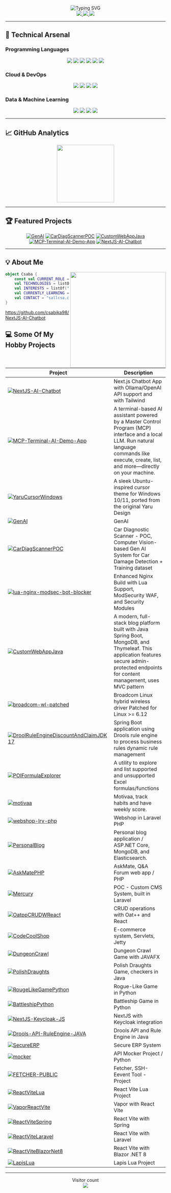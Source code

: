 
<div align="center">
  <img src="https://readme-typing-svg.demolab.com?font=Fira+Code&weight=600&size=30&duration=4000&pause=1000&color=38BDF8&center=true&vCenter=true&width=435&lines=Csaba+Sallai;" alt="Typing SVG" />
</div>

<div align="center">
  <a href="https://sallai.tech" target="_blank">
    <img src="https://img.shields.io/badge/🌐_Website-38BDF8?style=for-the-badge&logo=google-chrome&logoColor=white&color=0C4A6E&labelColor=075985"/>
  </a>
  <a href="https://www.linkedin.com/in/csabika98/">
    <img src="https://img.shields.io/badge/💼_LinkedIn-0EA5E9?style=for-the-badge&logo=linkedin&logoColor=white&color=0C4A6E&labelColor=075985"/>
  </a>
  <a href="mailto:sallcsa.csaba8@gmail.com">
    <img src="https://img.shields.io/badge/📧_Email-EA4335?style=for-the-badge&logo=gmail&logoColor=white&color=0C4A6E&labelColor=075985"/>
  </a>
</div>

---

## 🚀 Technical Arsenal

### **Programming Languages**
<div align="center">
  <img src="https://img.shields.io/badge/Java-007396?style=flat-square&logo=java&logoColor=white">
  <img src="https://img.shields.io/badge/C%23-239120?style=flat-square&logo=c-sharp&logoColor=white">
  <img src="https://img.shields.io/badge/C++-00599C?style=flat-square&logo=cplusplus&logoColor=white">
  <img src="https://img.shields.io/badge/Python-3776AB?style=flat-square&logo=python&logoColor=white">
  <img src="https://img.shields.io/badge/JavaScript-F7DF1E?style=flat-square&logo=javascript&logoColor=black">
  <img src="https://img.shields.io/badge/PHP-777BB4?style=flat-square&logo=php&logoColor=white">
</div>

### **Cloud & DevOps**
<div align="center">
  <img src="https://img.shields.io/badge/AWS-232F3E?style=flat-square&logo=amazon-aws&logoColor=white">
  <img src="https://img.shields.io/badge/Azure-0078D4?style=flat-square&logo=microsoft-azure&logoColor=white">
  <img src="https://img.shields.io/badge/Docker-2496ED?style=flat-square&logo=docker&logoColor=white">
  <img src="https://img.shields.io/badge/Kubernetes-326CE5?style=flat-square&logo=kubernetes&logoColor=white">
</div>

### **Data & Machine Learning**
<div align="center">
  <img src="https://img.shields.io/badge/TensorFlow-FF6F00?style=flat-square&logo=tensorflow&logoColor=white">
  <img src="https://img.shields.io/badge/PyTorch-EE4C2C?style=flat-square&logo=pytorch&logoColor=white">
  <img src="https://img.shields.io/badge/PostgreSQL-4169E1?style=flat-square&logo=postgresql&logoColor=white">
  <img src="https://img.shields.io/badge/MongoDB-47A248?style=flat-square&logo=mongodb&logoColor=white">
</div>


---

## 📈 GitHub Analytics

<div align="center">
  <img height="180em" src="https://github-readme-stats.vercel.app/api/top-langs/?username=csabika98&layout=compact&theme=nightowl&hide=html,css,scss,blade,c,c++"/>
</div>

---

## 🏆 Featured Projects

<div align="center">
  
[![GenAI](https://github-readme-stats.vercel.app/api/pin/?username=csabika98&show_owner=true&repo=GenAI&theme=nightowl)](https://github.com/csabika98/GenAI)
[![CarDiagScannerPOC](https://github-readme-stats.vercel.app/api/pin/?username=csabika98&show_owner=true&repo=CarDiagScannerPOC&theme=nightowl)](https://github.com/csabika98/CarDiagScannerPOC)
[![CustomWebAppJava](https://github-readme-stats.vercel.app/api/pin/?username=csabika98&show_owner=true&repo=CustomWebAppJava&theme=nightowl)](https://github.com/csabika98/CustomWebAppJava)
[![MCP-Terminal-AI-Demo-App](https://github-readme-stats.vercel.app/api/pin/?username=csabika98&show_owner=true&repo=MCP-Terminal-AI-Demo-App&theme=nightowl)](https://github.com/csabika98/MCP-Terminal-AI-Demo-App)
[![NextJS-AI-Chatbot](https://github-readme-stats.vercel.app/api/pin/?username=csabika98&show_owner=true&repo=NextJS-AI-Chatbot&theme=nightowl)](https://github.com/csabika98/NextJS-AI-Chatbot)
</div>

---

## 💡 About Me

<div align="center">
  <img align="right" src="https://media.giphy.com/media/SWoSkN6DxTszqIKEqv/giphy.gif" width="300">
</div>

```kotlin
object Csaba {
    const val CURRENT_ROLE = "Working for @Innoveo"
    val TECHNOLOGIES = listOf("Java", "C#", "Cloud", "Cybersecurity", "AI/ML")
    val INTERESTS = listOf("DevOps Automation", "Reverse Engineering", "Cloud Architecture")
    val CURRENTLY_LEARNING = "Advanced Kubernetes Security"
    val CONTACT = "sallcsa.csaba8@gmail.com"
}
```
https://github.com/csabika98/NextJS-AI-Chatbot
## 💻 Some Of My Hobby Projects 
| Project | Description |
|---------|-------------|
|[![NextJS-AI-Chatbot](https://github-readme-stats.vercel.app/api/pin/?username=csabika98&show_owner=true&repo=NextJS-AI-Chatbot&theme=nightowl)](https://github.com/csabika98/NextJS-AI-Chatbot) | Next.js Chatbot App with Ollama/OpenAI API support and with Tailwind|
|[![MCP-Terminal-AI-Demo-App](https://github-readme-stats.vercel.app/api/pin/?username=csabika98&repo=MCP-Terminal-AI-Demo-App&theme=nightowl)](https://github.com/csabika98/MCP-Terminal-AI-Demo-App) | A terminal-based AI assistant powered by a Master Control Program (MCP) interface and a local LLM. Run natural language commands like execute, create, list, and more—directly on your machine.|
| [![YaruCursorWindows](https://github-readme-stats.vercel.app/api/pin/?username=csabika98&repo=YaruCursorWindows&theme=nightowl)](https://github.com/csabika98/YaruCursorWindows) | A sleek Ubuntu-inspired cursor theme for Windows 10/11, ported from the original Yaru Design  |
| [![GenAI](https://github-readme-stats.vercel.app/api/pin/?username=csabika98&repo=GenAI&theme=nightowl)](https://github.com/csabika98/GenAI) | GenAI  |
| [![CarDiagScannerPOC](https://github-readme-stats.vercel.app/api/pin/?username=csabika98&repo=CarDiagScannerPOC&show_owner=true&theme=nightowl)](https://github.com/csabika98/CarDiagScannerPOC) | Car Diagnostic Scanner - POC, Computer Vision-based Gen AI System for Car Damage Detection + Training dataset |
| [![lua-nginx-modsec-bot-blocker](https://github-readme-stats.vercel.app/api/pin/?username=csabika98&repo=lua-nginx-modsec-bot-blocker&theme=nightowl)](https://github.com/csabika98/lua-nginx-modsec-bot-blocker) | Enhanced Nginx Build with Lua Support, ModSecurity WAF, and Security Modules  |
| [![CustomWebAppJava](https://github-readme-stats.vercel.app/api/pin/?username=csabika98&repo=CustomWebAppJava&theme=nightowl)](https://github.com/csabika98/CustomWebAppJava) | A modern, full-stack blog platform built with Java Spring Boot, MongoDB, and Thymeleaf. This application features secure admin-protected endpoints for content management, uses MVC pattern |
| [![broadcom-wl-patched](https://github-readme-stats.vercel.app/api/pin/?username=csabika98&repo=broadcom-wl-patched&theme=nightowl)](https://github.com/csabika98/broadcom-wl-patched) | Broadcom Linux hybrid wireless driver Patched for Linux >= 6.12 |
| [![DroolRuleEngineDiscountAndClaimJDK17](https://github-readme-stats.vercel.app/api/pin/?username=csabika98&repo=DroolRuleEngineDiscountAndClaimJDK17&theme=nightowl)](https://github.com/csabika98/DroolRuleEngineDiscountAndClaimJDK17) | Spring Boot application using Drools rule engine to process business rules dynamic rule management |
| [![POIFormulaExplorer](https://github-readme-stats.vercel.app/api/pin/?username=csabika98&repo=POIFormulaExplorer&theme=nightowl)](https://github.com/csabika98/POIFormulaExplorer) | A utility to explore and list supported and unsupported Excel formulas/functions |
| [![motivaa](https://github-readme-stats.vercel.app/api/pin/?username=pleszr&repo=motivaa&theme=nightowl)](https://github.com/pleszr/motivaa) | Motivaa, track habits and have weekly score. |
| [![webshop-lrv-php](https://github-readme-stats.vercel.app/api/pin/?username=csabika98&repo=webshop-lrv-php&show_owner=true&theme=nightowl)](https://github.com/csabika98/webshop-lrv-php) | Webshop in Laravel PHP |
| [![PersonalBlog](https://github-readme-stats.vercel.app/api/pin/?username=csabika98&repo=PersonalBlog&show_owner=true&theme=nightowl)](https://github.com/csabika98/PersonalBlog) | Personal blog application / ASP.NET Core, MongoDB, and Elasticsearch. |
| [![AskMatePHP](https://github-readme-stats.vercel.app/api/pin/?username=csabika98&repo=AskMatePHP&show_owner=true&theme=nightowl)](https://github.com/csabika98/AskMatePHP) | AskMate, Q&A Forum web app / PHP|
| [![Mercury](https://github-readme-stats.vercel.app/api/pin/?username=csabika98&repo=Mercury&show_owner=true&theme=nightowl)](https://github.com/csabika98/Mercury) | POC - Custom CMS System, built in Laravel |
| [![OatppCRUDWReact](https://github-readme-stats.vercel.app/api/pin/?username=csabika98&repo=OatppCRUDWReact&show_owner=true&theme=nightowl)](https://github.com/csabika98/OatppCRUDWReact) | CRUD operations with Oat++ and React |
| [![CodeCoolShop](https://github-readme-stats.vercel.app/api/pin/?username=csabika98&repo=CodeCoolShop&show_owner=true&theme=nightowl)](https://github.com/csabika98/CodeCoolShop) | E-commerce system, Servlets, Jetty|
| [![DungeonCrawl](https://github-readme-stats.vercel.app/api/pin/?username=csabika98&repo=DungeonCrawl&show_owner=true&theme=nightowl)](https://github.com/csabika98/DungeonCrawl) | Dungeon Crawl Game with JAVAFX |
| [![PolishDraughts](https://github-readme-stats.vercel.app/api/pin/?username=csabika98&repo=PolishDraughts&show_owner=true&theme=nightowl)](https://github.com/csabika98/PolishDraughts) | Polish Draughts Game, checkers in Java |
| [![RougeLikeGamePython](https://github-readme-stats.vercel.app/api/pin/?username=csabika98&repo=RougeLikeGamePython&show_owner=true&theme=nightowl)](https://github.com/csabika98/RougeLikeGamePython) | Rogue-Like Game in Python |
| [![BattleshipPython](https://github-readme-stats.vercel.app/api/pin/?username=csabika98&repo=BattleshipPython&show_owner=true&theme=nightowl)](https://github.com/csabika98/BattleshipPython) | Battleship Game in Python |
| [![NextJS-Keycloak-JS](https://github-readme-stats.vercel.app/api/pin/?username=csabika98&repo=NextJS-Keycloak-JS&show_owner=true&theme=nightowl)](https://github.com/csabika98/NextJS-Keycloak-JS) | NextJS with Keycloak integration |
| [![Drools-API-RuleEngine-JAVA](https://github-readme-stats.vercel.app/api/pin/?username=csabika98&repo=Drools-API-RuleEngine-JAVA&show_owner=true&theme=nightowl)](https://github.com/csabika98/Drools-API-RuleEngine-JAVA) | Drools API and Rule Engine in Java |
| [![SecureERP](https://github-readme-stats.vercel.app/api/pin/?username=csabika98&repo=SecureERP&show_owner=true&theme=nightowl)](https://github.com/csabika98/SecureERP) | Secure ERP System |
| [![mocker](https://github-readme-stats.vercel.app/api/pin/?username=csabika98&repo=mocker&show_owner=true&theme=nightowl)](https://github.com/csabika98/mocker) | API Mocker Project / Python |
| [![FETCHER-PUBLIC](https://github-readme-stats.vercel.app/api/pin/?username=csabika98&repo=FETCHER-pub&show_owner=true&theme=nightowl)](https://github.com/csabika98/FETCHER-pub) | Fetcher, SSH-Eevent Tool - Project |
| [![ReactViteLua](https://github-readme-stats.vercel.app/api/pin/?username=csabika98&repo=ReactViteLua&show_owner=true&theme=nightowl)](https://github.com/csabika98/ReactViteLua) | React Vite Lua Project |
| [![VaporReactVite](https://github-readme-stats.vercel.app/api/pin/?username=csabika98&repo=VaporReactVite&show_owner=true&theme=nightowl)](https://github.com/csabika98/VaporReactVite) | Vapor with React Vite |
| [![ReactViteSpring](https://github-readme-stats.vercel.app/api/pin/?username=csabika98&repo=ReactViteSpring&show_owner=true&theme=nightowl)](https://github.com/csabika98/ReactViteSpring) | React Vite with Spring |
| [![ReactViteLaravel](https://github-readme-stats.vercel.app/api/pin/?username=csabika98&repo=ReactViteLaravel&show_owner=true&theme=nightowl)](https://github.com/csabika98/ReactViteLaravel) | React Vite with Laravel |
| [![ReactViteBlazorNet8](https://github-readme-stats.vercel.app/api/pin/?username=csabika98&repo=ReactViteBlazorNet8&show_owner=true&theme=nightowl)](https://github.com/csabika98/ReactViteBlazorNet8) | React Vite with Blazor .NET 8 |
| [![LapisLua](https://github-readme-stats.vercel.app/api/pin/?username=csabika98&repo=LapisLua&show_owner=true&theme=nightowl)](https://github.com/csabika98/LapisLua) | Lapis Lua Project |
---
<p align="center">
  Visitor count<br>
  <img src="https://profile-counter.glitch.me/_csabika98/count.svg" />
</p>
